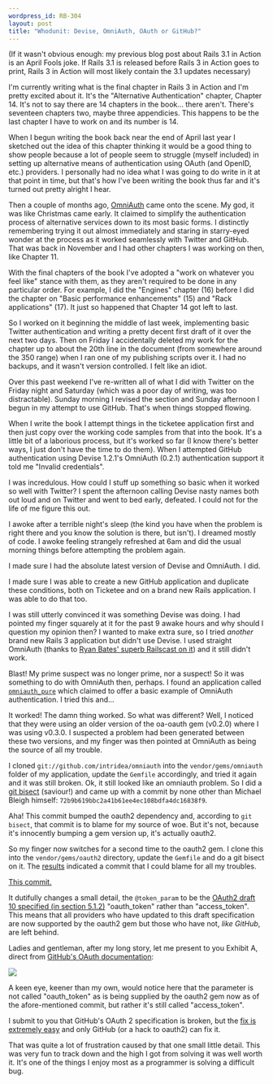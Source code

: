```yaml
--- 
wordpress_id: RB-304
layout: post
title: "Whodunit: Devise, OmniAuth, OAuth or GitHub?"
---
```


(If it wasn't obvious enough: my previous blog post about Rails 3.1 in Action is an April Fools joke. If Rails 3.1 is released before Rails 3 in Action goes to print, Rails 3 in Action will most likely contain the 3.1 updates necessary)

I'm currently writing what is the final chapter in Rails 3 in Action and I'm pretty excited about it. It's the "Alternative Authentication" chapter, Chapter 14. It's not to say there are 14 chapters in the book... there aren't. There's seventeen chapters two, maybe three appendicies. This happens to be the last chapter I have to work on and its number is 14.

When I begun writing the book back near the end of April last year I sketched out the idea of this chapter thinking it would be a good thing to show people because a lot of people seem to struggle (myself included) in setting up alternative means of authentication using OAuth (and OpenID, etc.) providers. I personally had no idea what I was going to do write in it at that point in time, but that's how I've been writing the book thus far and it's turned out pretty alright I hear.

Then a couple of months ago, <a href='http://github.com/intridea/omniauth'>OmniAuth</a> came onto the scene. My god, it was like Christmas came early. It claimed to simplify the authentication process of alternative services down to its most basic forms. I distinctly remembering trying it out almost immediately and staring in starry-eyed wonder at the process as it worked seamlessly with Twitter and GitHub. That was back in November and I had other chapters I was working on then, like Chapter 11.

With the final chapters of the book I've adopted a "work on whatever you feel like" stance with them, as they aren't required to be done in any particular order. For example, I did the "Engines" chapter (16) before I did the chapter on "Basic performance enhancements" (15) and "Rack applications" (17). It just so happened that Chapter 14 got left to last.

So I worked on it beginning the middle of last week, implementing basic Twitter authentication and writing a pretty decent first draft of it over the next two days. Then on Friday I accidentally deleted my work for the chapter up to about the 20th line in the document (from somewhere around the 350 range) when I ran one of my publishing scripts over it. I had no backups, and it wasn't version controlled. I felt like an idiot.

Over this past weekend I've re-written all of what I did with Twitter on the Friday night and Saturday (which was a poor day of writing, was too distractable). Sunday morning I revised the section and Sunday afternoon I begun in my attempt to use GitHub. That's when things stopped flowing.

When I write the book I attempt things in the ticketee application first and then just copy over the working code samples from that into the book. It's a little bit of a laborious process, but it's worked so far (I know there's better ways, I just don't have the time to do them). When I attempted GitHub authentication using Devise 1.2.1's OmniAuth (0.2.1) authentication support it told me "Invalid credentials".

I was incredulous. How could I stuff up something so basic when it worked so well with Twitter? I spent the afternoon calling Devise nasty names both out loud and on Twitter and went to bed early, defeated. I could not for the life of me figure this out.

I awoke after a terrible night's sleep (the kind you have when the problem is right there and you know the solution is there, but isn't). I dreamed mostly of code. I awoke feeling strangely refreshed at 6am and did the usual morning things before attempting the problem again.

I made sure I had the absolute latest version of Devise and OmniAuth. I did. 

I made sure I was able to create a new GitHub application and duplicate these conditions, both on Ticketee and on a brand new Rails application. I was able to do that too.

I was still utterly convinced it was something Devise was doing. I had pointed my finger squarely at it for the past 9 awake hours and why should I question my opinion then? I wanted to make extra sure, so I tried *another* brand new Rails 3 application but didn't use Devise. I used straight OmniAuth (thanks to <a href='http://railscasts.com/episodes/241-simple-omniauth'>Ryan Bates' superb Railscast on it</a>) and it still didn't work.

Blast! My prime suspect was no longer prime, nor a suspect! So it was something to do with OmniAuth then, perhaps. I found an application called <a href='http://github.com/markusproske/omniauth_pure'>`omniauth_pure`</a> which claimed to offer a basic example of OmniAuth authentication. I tried this and...

It worked! The damn thing worked. So what was different? Well, I noticed that they were using an older version of the oa-oauth gem (v0.2.0) where I was using v0.3.0. I suspected a problem had been generated between these two versions, and my finger was then pointed at OmniAuth as being the source of all my trouble.

I cloned `git://github.com/intridea/omniauth` into the `vendor/gems/omniauth` folder of my application, update the `Gemfile` accordingly, and tried it again and it was still broken. Ok, it still looked like an omniauth problem. So I did a <a href='https://gist.github.com/912916'>git bisect</a> (saviour!) and came up with a commit by none other than Michael Bleigh himself: `72b9b619bbc2a41b61ee4ec108bdfa4dc16838f9`.

Aha! This commit bumped the oauth2 dependency and, according to `git bisect`, that commit is to blame for my source of woe. But it's not, because it's innocently bumping a gem version up, it's actually oauth2.

So my finger now switches for a second time to the oauth2 gem. I clone this into the `vendor/gems/oauth2` directory, update the `Gemfile` and do a git bisect on it. The <a href='https://gist.github.com/912926'>results</a> indicated a commit that I could blame for all my troubles.

<a href='https://github.com/intridea/oauth2/commit/1dbfe18af997c45a69fdea29192f599f20d80879'>This commit.</a>

It dutifully changes a small detail, the `@token_param` to be the <a href='http://tools.ietf.org/html/draft-ietf-oauth-v2-10#section-5.1.2'>OAuth2 draft 10 specified (in section 5.1.2)</a> "oauth\_token" rather than "access_token". This means that all providers who have updated to this draft specification are now supported by the oauth2 gem but those who have not, *like GitHub*, are left behind.

Ladies and gentleman, after my long story, let me present to you Exhibit A, direct from <a href='http://develop.github.com/p/oauth.html'>GitHub's OAuth documentation</a>:

<img src='https://img.skitch.com/20110411-qn2ps6uckm4deq851ubydjtf71.png' />

A keen eye, keener than my own, would notice here that the parameter is not called "oauth\_token" as is being supplied by the oauth2 gem now as of the afore-mentioned commit, but rather it's still called "access_token".

I submit to you that GitHub's OAuth 2 specification is broken, but the <a href='http://support.github.com/discussions/site/3398-your-oauth-implementation-is-broken-but-heres-a-fix'>fix is extremely easy</a> and only GitHub (or a hack to oauth2) can fix it.

That was quite a lot of frustration caused by that one small little detail. This was very fun to track down and the high I got from solving it was well worth it. It's one of the things I enjoy most as a programmer is solving a difficult bug.






